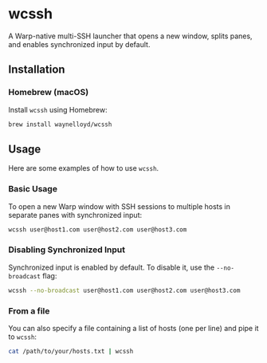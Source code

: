 # wcssh

A Warp-native multi-SSH launcher that opens a new window, splits panes, and enables synchronized input by default.

## Installation

### Homebrew (macOS)

Install `wcssh` using Homebrew:

```sh
brew install waynelloyd/wcssh
```

## Usage

Here are some examples of how to use `wcssh`.

### Basic Usage

To open a new Warp window with SSH sessions to multiple hosts in separate panes with synchronized input:

```sh
wcssh user@host1.com user@host2.com user@host3.com
```

### Disabling Synchronized Input

Synchronized input is enabled by default. To disable it, use the `--no-broadcast` flag:

```sh
wcssh --no-broadcast user@host1.com user@host2.com user@host3.com
```

### From a file

You can also specify a file containing a list of hosts (one per line) and pipe it to `wcssh`:

```sh
cat /path/to/your/hosts.txt | wcssh
```
